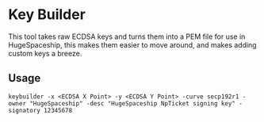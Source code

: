 # Key Builder

This tool takes raw ECDSA keys and turns them into a PEM file for use in HugeSpaceship, 
this makes them easier to move around, and makes adding custom keys a breeze.

## Usage
```
keybuilder -x <ECDSA X Point> -y <ECDSA Y Point> -curve secp192r1 -owner "HugeSpaceship" -desc "HugeSpaceship NpTicket signing key" -signatory 12345678
```

